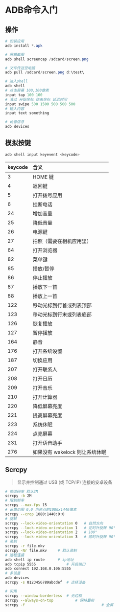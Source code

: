 <!-- 
title: ADB
sort: 
--> 
# ADB命令入门

## 操作

```powershell
# 安装应用
adb install *.apk

# 屏幕截图
adb shell screencap /sdcard/screen.png

# 文件传送至电脑
adb pull /sdcard/screen.png d:\test\

# 进入shell
adb shell
# 点击屏幕 100,100像素
input tap 100 100
# 滑动 开始坐标 结束坐标 延迟时间
input swipe 500 1500 500 500 500
# 输入内容
input text something

# 设备信息
adb devices
```

## 模拟按键

```powershell
adb shell input keyevent <keycode>
```

| keycode | 含义                           |
| :------ | :----------------------------- |
| 3       | HOME 键                        |
| 4       | 返回键                         |
| 5       | 打开拨号应用                   |
| 6       | 挂断电话                       |
| 24      | 增加音量                       |
| 25      | 降低音量                       |
| 26      | 电源键                         |
| 27      | 拍照（需要在相机应用里）       |
| 64      | 打开浏览器                     |
| 82      | 菜单键                         |
| 85      | 播放/暂停                      |
| 86      | 停止播放                       |
| 87      | 播放下一首                     |
| 88      | 播放上一首                     |
| 122     | 移动光标到行首或列表顶部       |
| 123     | 移动光标到行末或列表底部       |
| 126     | 恢复播放                       |
| 127     | 暂停播放                       |
| 164     | 静音                           |
| 176     | 打开系统设置                   |
| 187     | 切换应用                       |
| 207     | 打开联系人                     |
| 208     | 打开日历                       |
| 209     | 打开音乐                       |
| 210     | 打开计算器                     |
| 220     | 降低屏幕亮度                   |
| 221     | 提高屏幕亮度                   |
| 223     | 系统休眠                       |
| 224     | 点亮屏幕                       |
| 231     | 打开语音助手                   |
| 276     | 如果没有 wakelock 则让系统休眠 |

## Scrcpy

> 显示并控制通过 USB (或 TCP/IP) 连接的安卓设备

```bash
# 修改码率 默认2M
scrcpy -b 2M
# 限制帧率
scrcpy --max-fps 15
# 设置范围 0,0 为原点的1080x1440像素
scrcpy --crop 1080:1440:0:0
# 旋转
scrcpy --lock-video-orientation 0   # 自然方向
scrcpy --lock-video-orientation 1   # 逆时针旋转 90°
scrcpy --lock-video-orientation 2   # 180°
scrcpy --lock-video-orientation 3   # 顺时针旋转 90°
# 录制
scrcpy -r file.mkv
scrcpy -Nr file.mkv		# 默认录制
# 远程连接
adb shell ip route		# ip地址
adb tcpip 5555				# 开启端口
adb connect 192.168.0.106:5555
# 多设备
adb devices
scrcpy -s 0123456789abcdef	# 选择设备

# 实用
scrcpy --window-borderless	# 无边框
scrcpy --always-on-top			# 保持最前
scrcpy -f 									# 全屏
```

